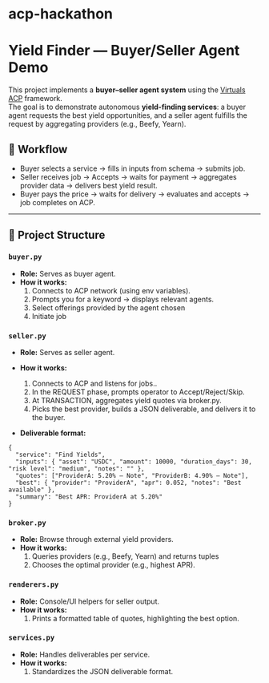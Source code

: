 # acp-hackathon
# Yield Finder — Buyer/Seller Agent Demo

This project implements a **buyer–seller agent system** using the [Virtuals ACP](https://virtuals.io) framework.  
The goal is to demonstrate autonomous **yield-finding services**: a buyer agent requests the best yield opportunities, and a seller agent fulfills the request by aggregating providers (e.g., Beefy, Yearn).

## 🔄 Workflow

- Buyer selects a service → fills in inputs from schema → submits job.
- Seller receives job → Accepts → waits for payment → aggregates provider data → delivers best yield result.
- Buyer pays the price → waits for delivery → evaluates and accepts → job completes on ACP.

---

## 📂 Project Structure

### `buyer.py`
- **Role:** Serves as buyer agent.
- **How it works:**
  1. Connects to ACP network (using env variables).
  2. Prompts you for a keyword → displays relevant agents.
  3. Select offerings provided by the agent chosen
  4. Initiate job

### `seller.py`
- **Role:** Serves as seller agent.
- **How it works:**
  1. Connects to ACP and listens for jobs..
  2. In the REQUEST phase, prompts operator to Accept/Reject/Skip.
  3. At TRANSACTION, aggregates yield quotes via broker.py.
  4. Picks the best provider, builds a JSON deliverable, and delivers it to the buyer.

- **Deliverable format:**
```
{
  "service": "Find Yields",
  "inputs": { "asset": "USDC", "amount": 10000, "duration_days": 30, "risk level": "medium", "notes": "" },
  "quotes": ["ProviderA: 5.20% — Note", "ProviderB: 4.90% — Note"],
  "best": { "provider": "ProviderA", "apr": 0.052, "notes": "Best available" },
  "summary": "Best APR: ProviderA at 5.20%"
}
```
 
### `broker.py`
- **Role:** Browse through external yield providers.
- **How it works:**
  1. Queries providers (e.g., Beefy, Yearn) and returns tuples
  2. Chooses the optimal provider (e.g., highest APR).
 
### `renderers.py`
- **Role:** Console/UI helpers for seller output.
- **How it works:**
  1. Prints a formatted table of quotes, highlighting the best option.

 ### `services.py`
- **Role:** Handles deliverables per service.
- **How it works:**
  1. Standardizes the JSON deliverable format.


  

